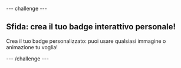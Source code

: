 \--- challenge \---

## Sfida: crea il tuo badge interattivo personale!

Crea il tuo badge personalizzato: puoi usare qualsiasi immagine o animazione tu voglia!

\--- /challenge \---